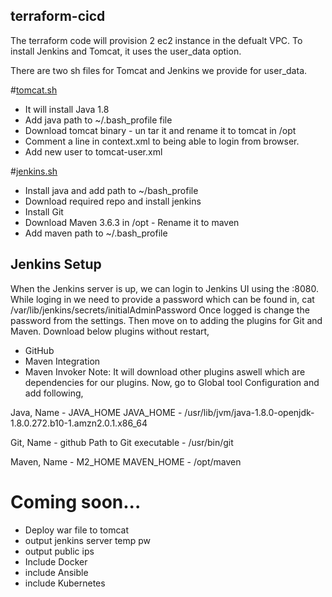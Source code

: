 ## terraform-cicd

The terraform code will provision 2 ec2 instance in the defualt VPC. To install Jenkins and Tomcat, it uses the user_data option.

There are two sh files for Tomcat and Jenkins we provide for user_data.

#[tomcat.sh](http://tomcat.sh/)

- It will install Java 1.8
- Add java path to ~/.bash_profile file
- Download tomcat binary - un tar it and rename it to tomcat in /opt
- Comment a line in context.xml to being able to login from browser.
- Add new user to tomcat-user.xml

#[jenkins.sh](http://jenkins.sh/)

- Install java and add path to ~/bash_profile
- Download required repo and install jenkins
- Install Git
- Download Maven 3.6.3 in /opt - Rename it to maven
- Add maven path to ~/.bash_profile

## Jenkins Setup

When the Jenkins server is up, we can login to Jenkins UI using the <ec2-public-ip>:8080. While loging in we need to provide a password which
can be found in,
cat /var/lib/jenkins/secrets/initialAdminPassword
Once logged is change the password from the settings. Then move on to adding the plugins for Git and Maven. Download below plugins without
restart,

- GitHub
- Maven Integration
- Maven Invoker
Note: It will download other plugins aswell which are dependencies for our plugins.
Now, go to Global tool Configuration and add following,


Java,
Name - JAVA_HOME
JAVA_HOME - /usr/lib/jvm/java-1.8.0-openjdk-1.8.0.272.b10-1.amzn2.0.1.x86_64



Git,
Name - github
Path to Git executable - /usr/bin/git


Maven,
Name - M2_HOME
MAVEN_HOME - /opt/maven


# Coming soon...

- Deploy war file to tomcat
- output jenkins server temp pw
- output public ips
- Include Docker
- include Ansible
- include Kubernetes
